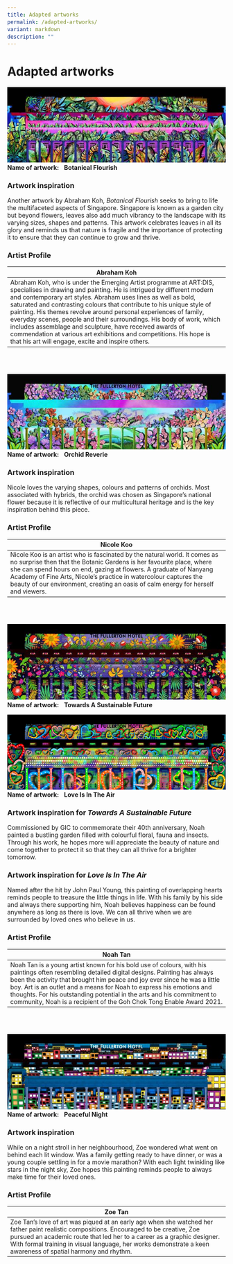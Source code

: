 ```yaml
---
title: Adapted artworks
permalink: /adapted-artworks/
variant: markdown
description: ""
---
```

# Adapted artworks

![Image of an Artwork called "Botanical Flourish"](/images/Botanical_Flourish.png)
**Name of artwork:** &nbsp;&nbsp;**Botanical Flourish**

### Artwork inspiration

Another artwork by Abraham Koh, _Botanical Flourish_ seeks to bring to life the multifaceted aspects of Singapore. Singapore is known as a garden city but beyond flowers, leaves also add much vibrancy to the landscape with its varying sizes, shapes and patterns. This artwork celebrates leaves in all its glory and reminds us that nature is fragile and the importance of protecting it to ensure that they can continue to grow and thrive.

### Artist Profile

| Abraham Koh |
| -------- |
| Abraham Koh, who is under the Emerging Artist programme at ART:DIS, specialises in drawing and painting. He is intrigued by different modern and contemporary art styles. Abraham uses lines as well as bold, saturated and contrasting colours that contribute to his unique style of painting. His themes revolve around personal experiences of family, everyday scenes, people and their surroundings. His body of work, which includes assemblage and sculpture, have received awards of commendation at various art exhibitions and competitions. His hope is that his art will engage, excite and inspire others.     |

<br><br>

![Image of an Artwork called "Orchid Reverie"](/images/Orchid_Reverie.png)
**Name of artwork:** &nbsp;&nbsp;**Orchid Reverie**

### Artwork inspiration

Nicole loves the varying shapes, colours and patterns of orchids. Most associated with hybrids, the orchid was chosen as Singapore’s national flower because it is reflective of our multicultural heritage and is the key inspiration behind this piece.

### Artist Profile

| Nicole Koo |
| -------- |
| Nicole Koo is an artist who is fascinated by the natural world. It comes as no surprise then that the Botanic Gardens is her favourite place, where she can spend hours on end, gazing at flowers. A graduate of Nanyang Academy of Fine Arts, Nicole’s practice in watercolour captures the beauty of our environment, creating an oasis of calm energy for herself and viewers.     |

<br><br>

![Image of an Artwork called "Towards A Sustainable Future"](/images/Towards_A_Sustainable_Future.png)
**Name of artwork:** &nbsp;&nbsp;**Towards A Sustainable Future**

![Image of an Artwork called "Love Is In The Air"](/images/Love_is_In_the_air.png)
**Name of artwork:** &nbsp;&nbsp;**Love Is In The Air**


### Artwork inspiration for *Towards A Sustainable Future*

Commissioned by GIC to commemorate their 40th anniversary, Noah painted a bustling garden filled with colourful floral, fauna and insects. Through his work, he hopes more will appreciate the beauty of nature and come together to protect it so that they can all thrive for a brighter tomorrow.

### Artwork inspiration for *Love Is In The Air*

Named after the hit by John Paul Young, this painting of overlapping hearts reminds people to treasure the little things in life. With his family by his side and always there supporting him, Noah believes happiness can be found anywhere as long as there is love. We can all thrive when we are surrounded by loved ones who believe in us.

### Artist Profile

| Noah Tan |
| -------- |
| Noah Tan is a young artist known for his bold use of colours, with his paintings often resembling detailed digital designs. Painting has always been the activity that brought him peace and joy ever since he was a little boy. Art is an outlet and a means for Noah to express his emotions and thoughts. For his outstanding potential in the arts and his commitment to community, Noah is a recipient of the Goh Chok Tong Enable Award 2021.     |

<br><br>

![Image of an Artwork called "Peaceful Night"](/images/Peaceful_Night.png)
**Name of artwork:** &nbsp;&nbsp;**Peaceful Night**

### Artwork inspiration

While on a night stroll in her neighbourhood, Zoe wondered what went on behind each lit window. Was a family getting ready to have dinner, or was a young couple settling in for a movie marathon? With each light twinkling like stars in the night sky, Zoe hopes this painting reminds people to always make time for their loved ones.

### Artist Profile

| Zoe Tan |
| -------- |
| Zoe Tan’s love of art was piqued at an early age when she watched her father paint realistic compositions. Encouraged to be creative, Zoe pursued an academic route that led her to a career as a graphic designer. With formal training in visual language, her works demonstrate a keen awareness of spatial harmony and rhythm.   |


